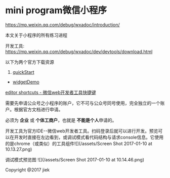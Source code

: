 # mini program微信小程序

https://mp.weixin.qq.com/debug/wxadoc/introduction/

本文关于小程序的所有练习进程

开发工具: https://mp.weixin.qq.com/debug/wxadoc/dev/devtools/download.html

以下为两个官方下载资源

1. [quickStart](https://mp.weixin.qq.com/debug/wxadoc/dev/demo/quickstart.zip)
+ [widgetDemo](https://mp.weixin.qq.com/debug/wxadoc/dev/demo/demo.zip)

[editor shortcuts - 微信web开发者工具快捷键](editorshortcuts.md)


需要先申请公众号之小程序的账户，它不可与公众号同号使用，完全独立的一个账户。根据官方文档进行申请。

必须为 **企业** 或 **个体工商户**，也就是 **不能是个人**申请的。

开发工具为官方IDE--微信web开发者工具。扫码登录后就可以进行开发。预览可以在开发时直接在左边看到，或调试模式看代码结构与请求console信息。它使用的是chrome（或类似）的工具组件![](/assets/Screen Shot 2017-01-10 at 10.13.27.png)

调试模式预览图
![](/assets/Screen Shot 2017-01-10 at 10.14.46.png)

Copyright @2017 jiek 